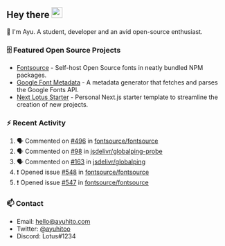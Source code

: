 ## Hey there <img src="https://media.giphy.com/media/hvRJCLFzcasrR4ia7z/giphy.gif" width="25" height="25">

📝 I'm Ayu. A student, developer and an avid open-source enthusiast.

### 🗄 Featured Open Source Projects

- [Fontsource](https://github.com/fontsource/fontsource) - Self-host Open Source fonts in neatly bundled NPM packages.
- [Google Font Metadata](https://github.com/fontsource/google-font-metadata) - A metadata generator that fetches and parses the Google Fonts API.
- [Next Lotus Starter](https://github.com/DecliningLotus/next-lotus-starter) - Personal Next.js starter template to streamline the creation of new projects.

### ⚡ Recent Activity

<!--START_SECTION:activity-->

1. 🗣 Commented on [#496](https://github.com/fontsource/fontsource/issues/496) in [fontsource/fontsource](https://github.com/fontsource/fontsource)
2. 🗣 Commented on [#98](https://github.com/jsdelivr/globalping-probe/issues/98) in [jsdelivr/globalping-probe](https://github.com/jsdelivr/globalping-probe)
3. 🗣 Commented on [#163](https://github.com/jsdelivr/globalping/issues/163) in [jsdelivr/globalping](https://github.com/jsdelivr/globalping)
4. ❗️ Opened issue [#548](https://github.com/fontsource/fontsource/issues/548) in [fontsource/fontsource](https://github.com/fontsource/fontsource)
5. ❗️ Opened issue [#547](https://github.com/fontsource/fontsource/issues/547) in [fontsource/fontsource](https://github.com/fontsource/fontsource)
<!--END_SECTION:activity-->

### 📫 Contact

- Email: hello@ayuhito.com
- Twitter: [@ayuhitoo](https://twitter.com/ayuhitoo)
- Discord: Lotus#1234

